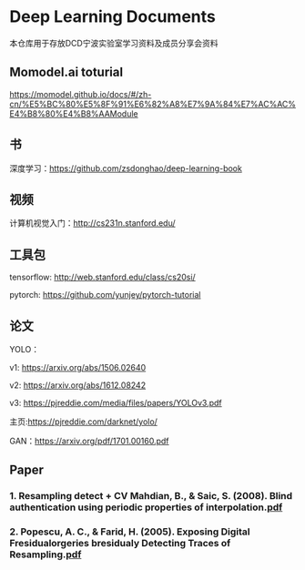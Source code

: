 # Deep Learning Documents

本仓库用于存放DCD宁波实验室学习资料及成员分享会资料

## Momodel.ai toturial
https://momodel.github.io/docs/#/zh-cn/%E5%BC%80%E5%8F%91%E6%82%A8%E7%9A%84%E7%AC%AC%E4%B8%80%E4%B8%AAModule

## 书

深度学习：https://github.com/zsdonghao/deep-learning-book
## 视频

计算机视觉入门：http://cs231n.stanford.edu/

## 工具包

tensorflow: http://web.stanford.edu/class/cs20si/

pytorch: https://github.com/yunjey/pytorch-tutorial

## 论文

YOLO：

v1: https://arxiv.org/abs/1506.02640
  
v2: https://arxiv.org/abs/1612.08242
  
v3: https://pjreddie.com/media/files/papers/YOLOv3.pdf
  
主页:https://pjreddie.com/darknet/yolo/

GAN：https://arxiv.org/pdf/1701.00160.pdf

## Paper

### 1. Resampling detect + CV Mahdian, B., & Saic, S. (2008). Blind authentication using periodic properties of interpolation.[pdf](https://github.com/Ereebay/Deep-Learning-Documents/blob/master/paper/Mahdian_Blind%20authentication%20using%20periodic%20properties%20of%20interpolation.pdf)

### 2. Popescu, A. C., & Farid, H. (2005). Exposing        Digital Fresidualorgeries bresidualy Detecting Traces of Resampling.[pdf](https://github.com/Ereebay/Deep-Learning-Documents/blob/master/paper/Popescu_Exposing%20Digital%20Fresidualorgeries%20bresidualy%20Detecting%20Traces%20of%20Resampling.pdf)
